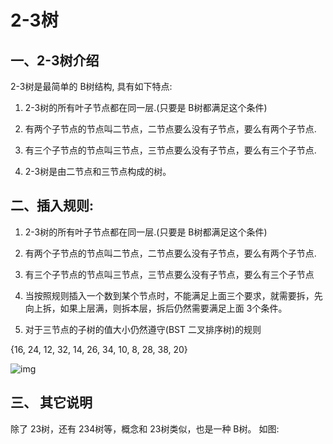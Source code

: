 # 2-3树

## 一、2-3树介绍

2-3树是最简单的 B树结构, 具有如下特点:

 

1) 2-3树的所有叶子节点都在同一层.(只要是 B树都满足这个条件)

 

2) 有两个子节点的节点叫二节点，二节点要么没有子节点，要么有两个子节点.

 

3) 有三个子节点的节点叫三节点，三节点要么没有子节点，要么有三个子节点.

 

4) 2-3树是由二节点和三节点构成的树。

## 二、插入规则:

 

1) 2-3树的所有叶子节点都在同一层.(只要是 B树都满足这个条件)

 

2) 有两个子节点的节点叫二节点，二节点要么没有子节点，要么有两个子节点. 

 

3) 有三个子节点的节点叫三节点，三节点要么没有子节点，要么有三个子节点

 

4) 当按照规则插入一个数到某个节点时，不能满足上面三个要求，就需要拆，先向上拆，如果上层满，则拆本层，拆后仍然需要满足上面 3个条件。

 

5) 对于三节点的子树的值大小仍然遵守(BST 二叉排序树)的规则

 {16, 24, 12, 32, 14, 26, 34, 10, 8, 28, 38, 20}

![img](http://note.youdao.com/yws/res/4743/WEBRESOURCE12233ab55d148ef1e431f3647b970cf7)

## 三、 其它说明

 

除了 23树，还有 234树等，概念和 23树类似，也是一种 B树。 如图: